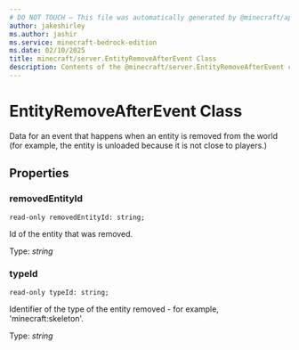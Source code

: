 ```yaml
---
# DO NOT TOUCH — This file was automatically generated by @minecraft/api-docs-generator, to report problems file an issue at https://github.com/Mojang/minecraft-scripting-libraries
author: jakeshirley
ms.author: jashir
ms.service: minecraft-bedrock-edition
ms.date: 02/10/2025
title: minecraft/server.EntityRemoveAfterEvent Class
description: Contents of the @minecraft/server.EntityRemoveAfterEvent class.
---
```

# EntityRemoveAfterEvent Class

Data for an event that happens when an entity is removed from the world (for example, the entity is unloaded because it is not close to players.)

## Properties

### **removedEntityId**
`read-only removedEntityId: string;`

Id of the entity that was removed.

Type: *string*

### **typeId**
`read-only typeId: string;`

Identifier of the type of the entity removed - for example, 'minecraft:skeleton'.

Type: *string*
